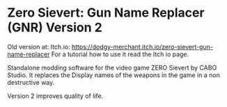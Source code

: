 # Zero Sievert: Gun Name Replacer (GNR) Version 2

Old version at:
Itch.io: https://dodgy-merchant.itch.io/zero-sievert-gun-name-replacer
For a tutorial how to use it read the Itch io page.

Standalone modding software for the video game ZERO Sievert by CABO Studio. It replaces the Display names of the weapons in the game in a non destructive way.

Version 2 improves quality of life.
